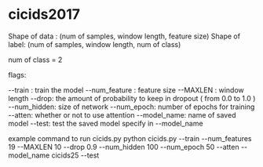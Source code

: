 # cicids2017

Shape of data : (num of samples, window length, feature size)
Shape of label: (num of samples, window length, num of class)

num of class = 2

flags:

--train : train the model
--num_feature : feature size
--MAXLEN : window length
--drop: the amount of probability to keep in dropout ( from 0.0 to 1.0 )
--num_hidden: size of network
--num_epoch: number of epochs for training
--atten: whether or not to use attention
--model_name: name of saved model
--test: test the saved model specify in --model_name

example command to run cicids.py
python cicids.py --train --num_features 19 --MAXLEN 10 --drop 0.9 --num_hidden 100 --num_epoch 50 --atten --model_name cicids25 --test
